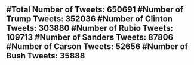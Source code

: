 #Total Number of Tweets: 650691 
#Number of Trump Tweets: 352036
#Number of Clinton Tweets: 303880
#Number of Rubio Tweets: 109713
#Number of Sanders Tweets: 87806
#Number of Carson Tweets: 52656
#Number of Bush Tweets: 35888
---
